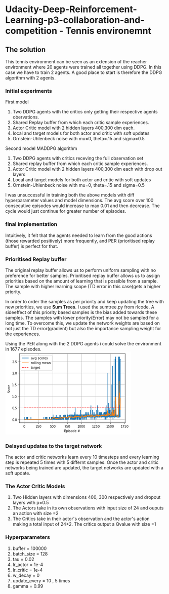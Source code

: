 # Udacity-Deep-Reinforcement-Learning-p3-collaboration-and-competition - Tennis environemnt

## The solution
This tennis environment can be seen as an extension of the reacher environment where 20 agents were trained all together using DDPG. In this case we have to train 2 agents.
A good place to start is therefore the DDPG algorithm with 2 agents. 

### Initial experiments
First model
1. Two DDPG agents with the critics only getting their respective agents obervations.
2. Shared Replay buffer from which each critic sample experiences.
3. Actor Critic model with 2 hidden layers 400,300 dim each.
4. local and target models for both actor and critic with soft updates
5. Ornstein-Uhlenbeck noise with mu=0, theta=.15 and sigma=0.5

Second model
MADDPG algorithm
1. Two DDPG agents with critics receving the full observation set
2. Shared replay buffer from which each critic sample experiences.
3. Actor Critic model with 2 hidden layers 400,300 dim each with drop out layers
4. Local and target models for both actor and critic with soft updates
5. Ornstein-Uhlenbeck noise with mu=0, theta=.15 and sigma=0.5

I was unsuccessful in training both the above models with diff hyperparameter values and model dimensions. The avg score over 100 consecutive episodes would increase to max 0.01 and then decrease. The cycle would just continue for greater number of episodes.

### final implementation
Intuitively, it felt that the agents needed to learn from the good actions (those rewarded positively) more frequently, and PER (prioritised replay buffer) is perfect for that.

### Prioritised Replay buffer
The original replay buffer allows us to perform uniform sampling with no preference for better samples. Prioritised replay buffer allows us to assign priorities based on the amount of learning that is possible from a sample. The sample with higher learning scope (TD error in this case)gets a higher priority.

In order to order the samples as per priority and keep updating the tree with new priorities, we use **Sum Trees**. I used the sumtree.py from rlcode.
A sideeffect of this priority based samples is the bias added towards these samples. The samples with lower priority(Error) may not be sampled for a long time. To overcome this,  we update the network weights are based on not just the TD error(gradient) but also the importance sampling weight for the experiences.

Using the PER along with the 2 DDPG agents i could solve the environment in 1677 episodes.
![](images/avg_scores_graph.png)

### Delayed updates to the target network
The actor and critic networks learn every 10 timesteps and every learning step is repeated 5 times with 5 differnt samples.
Once the actor and critic networks being trained are updated, the target networks are updated with a soft update.

### The Actor Critic Models
1. Two Hidden layers with dimensions 400, 300 respectively and dropout layers with p=0.5
2. The Actors take in its own observations with input size of 24 and ouputs an action with size =2
3. The Critics take in their actor's observation and the actor's action making a total input of 24+2. The critics output a Qvalue with size =1

### Hyperparameters
1. buffer = 100000
2. batch_size = 128
3. tau = 0.02
4. lr_actor = 1e-4
5. lr_critic = 1e-4
6. w_decay = 0
7. update_every = 10 , 5 times
8. gamma = 0.99







